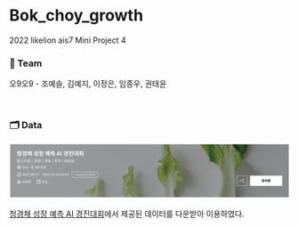 # Bok_choy_growth

2022 likelion ais7 Mini Project 4

### 👫 Team
오9오9 - 조예슬, 김예지, 이정은, 임종우, 권태윤

<br/>

### 🗂️ Data
<p align='center'><img src='/Bok_choy_growth/img/bok_choy_contest.png'></p>

[청경채 성장 예측 AI 경진대회](https://dacon.io/competitions/official/235961/data)에서 제공된 데이터를 다운받아 이용하였다. 